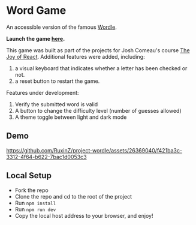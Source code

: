 # Word Game

An accessible version of the famous [Wordle](https://www.nytimes.com/games/wordle/index.html).

**Launch the game [here](https://project-wordle-sigma.vercel.app/).**

This game was built as part of the projects for Josh Comeau's course [The Joy of React](https://courses.joshwcomeau.com/joy-of-react). Additional features were added, including:

1. a visual keyboard that indicates whether a letter has been checked or not.
2. a reset button to restart the game.

Features under development:
1. Verify the submitted word is valid
2. A button to change the difficulty level (number of guesses allowed)
3. A theme toggle between light and dark mode

## Demo

https://github.com/RuxinZ/project-wordle/assets/26369040/f421ba3c-3312-4f64-b622-7bac1d0053c3


## Local Setup

- Fork the repo
- Clone the repo and cd to the root of the project
- Run `npm install`
- Run `npm run dev`
- Copy the local host address to your browser, and enjoy!
